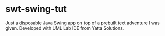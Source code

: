 swt-swing-tut
=============

Just a disposable Java Swing app on top of a prebuilt text adventure I was given. Developed with UML Lab IDE from Yatta Solutions.
